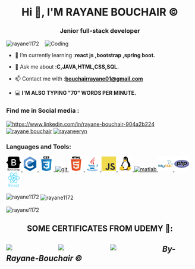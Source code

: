 <h1 align="center">Hi 👋, I'M RAYANE BOUCHAIR &copy;</h1>
<h3 align="center"> Jenior full-stack developer</h3>
<img align="right" alt="Coding" width="400" src="https://www.betterteam.com/images/software-developer-job-description-3599x2401-2020128.jpeg?crop=40:21,smart&width=1200&dpr=2">


<p align="left"> <img src="https://komarev.com/ghpvc/?username=rayane1172&label=Profile%20views&color=0e75b6&style=flat" alt="rayane1172" /> </p>

- 🔗 I’m currently learning :**<b>react js ,bootstrap ,spring boot.</b>**

- 💬 Ask me about :**C,JAVA,HTML,CSS,SQL.**

- 📫 Contact me with :**bouchairrayane01@gmail.com**
  
- 💻 <b>I'M ALSO TYPING "70" WORDS PER MINUTE.</b>

<h3 align="left">Find me in Social media :</h3>
<p align="left">
<a href="https://www.linkedin.com/in/rayane-bouchair-904a2b224" target="_blank"><img align="center" src="https://raw.githubusercontent.com/rahuldkjain/github-profile-readme-generator/master/src/images/icons/Social/linked-in-alt.svg" alt="https://www.linkedin.com/in/rayane-bouchair-904a2b224" height="30" width="40" /></a>
<a href="https://www.facebook.com/profile.php?id=100087405811151" target="_blank"><img align="center" src="https://raw.githubusercontent.com/rahuldkjain/github-profile-readme-generator/master/src/images/icons/Social/facebook.svg" alt="rayane bouchair" height="30" width="40" /></a>
<a href="https://instagram.com/rayaneeryn" target="_blank"><img align="center" src="https://raw.githubusercontent.com/rahuldkjain/github-profile-readme-generator/master/src/images/icons/Social/instagram.svg" alt="rayaneeryn" height="30" width="40" /></a>
</p>

<h3 align="left">Languages and Tools:</h3>
<p align="left"> <a href="https://getbootstrap.com" target="_blank" rel="noreferrer"> <img src="https://raw.githubusercontent.com/devicons/devicon/master/icons/bootstrap/bootstrap-plain-wordmark.svg" alt="bootstrap" width="40" height="40"/> </a> <a href="https://www.cprogramming.com/" target="_blank" rel="noreferrer"> <img src="https://raw.githubusercontent.com/devicons/devicon/master/icons/c/c-original.svg" alt="c" width="40" height="40"/> </a> <a href="https://www.w3schools.com/css/" target="_blank" rel="noreferrer"> <img src="https://raw.githubusercontent.com/devicons/devicon/master/icons/css3/css3-original-wordmark.svg" alt="css3" width="40" height="40"/> </a> <a href="https://git-scm.com/" target="_blank" rel="noreferrer"> <img src="https://www.vectorlogo.zone/logos/git-scm/git-scm-icon.svg" alt="git" width="40" height="40"/> </a> <a href="https://www.w3.org/html/" target="_blank" rel="noreferrer"> <img src="https://raw.githubusercontent.com/devicons/devicon/master/icons/html5/html5-original-wordmark.svg" alt="html5" width="40" height="40"/> </a> <a href="https://www.java.com" target="_blank" rel="noreferrer"> <img src="https://raw.githubusercontent.com/devicons/devicon/master/icons/java/java-original.svg" alt="java" width="40" height="40"/> </a> <a href="https://developer.mozilla.org/en-US/docs/Web/JavaScript" target="_blank" rel="noreferrer"> <img src="https://raw.githubusercontent.com/devicons/devicon/master/icons/javascript/javascript-original.svg" alt="javascript" width="40" height="40"/> </a> <a href="https://www.linux.org/" target="_blank" rel="noreferrer"> <img src="https://raw.githubusercontent.com/devicons/devicon/master/icons/linux/linux-original.svg" alt="linux" width="40" height="40"/> </a> <a href="https://www.mathworks.com/" target="_blank" rel="noreferrer"> <img src="https://upload.wikimedia.org/wikipedia/commons/2/21/Matlab_Logo.png" alt="matlab" width="40" height="40"/> </a> <a href="https://www.mysql.com/" target="_blank" rel="noreferrer"> <img src="https://raw.githubusercontent.com/devicons/devicon/master/icons/mysql/mysql-original-wordmark.svg" alt="mysql" width="40" height="40"/> </a> <a href="https://www.php.net" target="_blank" rel="noreferrer"> <img src="https://raw.githubusercontent.com/devicons/devicon/master/icons/php/php-original.svg" alt="php" width="40" height="40"/> </a> <a href="https://reactjs.org/" target="_blank" rel="noreferrer"> <img src="https://raw.githubusercontent.com/devicons/devicon/master/icons/react/react-original-wordmark.svg" alt="react" width="40" height="40"/> </a> </p>

<p><img align="left" src="https://github-readme-stats.vercel.app/api/top-langs?username=rayane1172&show_icons=true&locale=en&layout=compact" alt="rayane1172" /></p>

<p>&nbsp;<img align="center" src="https://github-readme-stats.vercel.app/api?username=rayane1172&show_icons=true&locale=en" alt="rayane1172" /></p>

<p><img align="center" src="https://github-readme-streak-stats.herokuapp.com/?user=rayane1172&" alt="rayane1172" /></p>

<h2 align="center">SOME CERTIFICATES FROM UDEMY 📕:</h2>
<img align="left" width="140px" src="https://udemy-certificate.s3.amazonaws.com/image/UC-b708bb62-43d1-4fa6-9596-b441d2bb4cc4.jpg?v=1675464152000">
<img align="left" width="140px" src="https://udemy-certificate.s3.amazonaws.com/image/UC-d1c4ca4d-5dee-434e-a0a5-f6def8dfb8bd.jpg?v=1678631896000">
<img align="left" width="140px" src="https://udemy-certificate.s3.amazonaws.com/image/UC-060d9b2c-4ff9-4cce-b5da-7d7c1cc57304.jpg?v=1678920135000">
<em><h2 style="align-text:center;">By-Rayane-Bouchair &copy;</h2></em>
